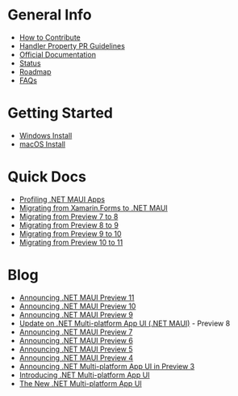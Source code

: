 General Info
========
- [How to Contribute](https://github.com/dotnet/maui/blob/main/.github/CONTRIBUTING.md)
- [Handler Property PR Guidelines](https://github.com/dotnet/maui/wiki/Handler-Property-PR-Guidelines)
- [Official Documentation](https://docs.microsoft.com/dotnet/maui/)
- [Status](https://github.com/dotnet/maui/wiki/Status)
- [Roadmap](https://github.com/dotnet/maui/wiki/Roadmap)
- [FAQs](https://github.com/dotnet/maui/wiki/faqs)

Getting Started
========
- [Windows Install](https://docs.microsoft.com/en-us/dotnet/maui/get-started/installation)
- [macOS Install](https://github.com/dotnet/maui/wiki/macOS-Install)

Quick Docs
========
- [Profiling .NET MAUI Apps](https://github.com/dotnet/maui/wiki/Profiling-.NET-MAUI-Apps)
- [Migrating from Xamarin.Forms to .NET MAUI](https://github.com/dotnet/maui/wiki/Migrating-from-Xamarin.Forms-(Preview))
- [Migrating from Preview 7 to 8](https://github.com/dotnet/maui/wiki/Migrating-from-Preview-7-to-8)
- [Migrating from Preview 8 to 9](https://github.com/dotnet/maui/wiki/Migrating-from-Preview-8-to-9)
- [Migrating from Preview 9 to 10](https://github.com/dotnet/maui/wiki/Migrating-from-Preview-9-to-10)
- [Migrating from Preview 10 to 11](https://github.com/dotnet/maui/wiki/Migrating-from-Preview-10-to-11)

Blog
========
- [Announcing .NET MAUI Preview 11](https://devblogs.microsoft.com/dotnet/announcing-dotnet-maui-preview-11/)
- [Announcing .NET MAUI Preview 10](https://devblogs.microsoft.com/dotnet/announcing-net-maui-preview-10/)
- [Announcing .NET MAUI Preview 9](https://devblogs.microsoft.com/dotnet/announcing-net-maui-preview-9/)
- [Update on .NET Multi-platform App UI (.NET MAUI)](https://aka.ms/maui-update) - Preview 8
- [Announcing .NET MAUI Preview 7](https://devblogs.microsoft.com/dotnet/announcing-net-maui-preview-7/)
- [Announcing .NET MAUI Preview 6](https://devblogs.microsoft.com/dotnet/announcing-net-maui-preview-6/)
- [Announcing .NET MAUI Preview 5](https://devblogs.microsoft.com/dotnet/announcing-net-maui-preview-5/)
- [Announcing .NET MAUI Preview 4](https://devblogs.microsoft.com/dotnet/announcing-net-maui-preview-4/)
- [Announcing .NET Multi-platform App UI in Preview 3](https://devblogs.microsoft.com/dotnet/announcing-net-multi-platform-app-ui-preview-3/)
- [Introducing .NET Multi-platform App UI](https://devblogs.microsoft.com/dotnet/introducing-net-multi-platform-app-ui/)
- [The New .NET Multi-platform App UI](https://devblogs.microsoft.com/xamarin/the-new-net-multi-platform-app-ui-maui/)